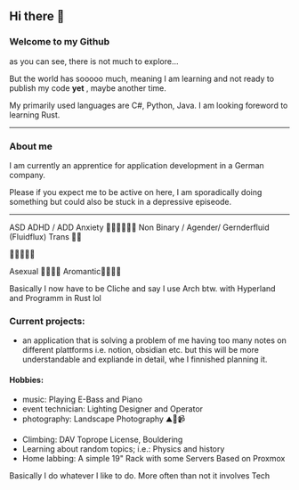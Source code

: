 ## Hi there 👋

### Welcome to my Github

as you can see, there is not much to explore...

But the world has sooooo much, meaning I am learning and not ready to publish my code **yet** , maybe another time.

My primarily used languages are C#, Python, Java. 
I am looking foreword to learning Rust.

---

### About me

I am currently an apprentice for application development in a German company.

Please if you expect me to be active on here, I am sporadically doing something but could also be stuck in
a depressive episeode.


--- 
ASD 
ADHD / ADD 
Anxiety
🌈🏳️‍🌈🏳️‍⚧️🌅
Non Binary / Agender/ Gernderfluid (Fluidflux) 
Trans 🏳️‍⚧️

🧡💛🤍🩵💙

Asexual 🖤🩶🤍💜
Aromantic💚🤍🩶🖤

Basically I now have to be Cliche and say I use Arch btw. with Hyperland and Programm in Rust lol 

### Current projects:
- an application that is solving a problem of me having too many notes on different plattforms i.e. notion, obsidian etc.
   but this will be more understandable and expliande in detail, whe I finnished planning it.


#### Hobbies:
- music: Playing E-Bass and Piano
- event technician: Lighting Designer and Operator
- photography: Landscape Photography ⛰️📸📹
<!-- Go check out my insta :)-->
- Climbing: DAV Toprope License, Bouldering
- Learning about random topics; i.e.: Physics and history
- Home labbing: A simple 19" Rack with some Servers Based on Proxmox
<!-- Some pictures-->
Basically I do whatever I like to do. More often than not it involves Tech 



<!--
**drachenfliger13/drachenfliger13** is a ✨ _special_ ✨ repository because its `README.md` (this file) appears on your GitHub profile.

Here are some ideas to get you started:

- 🔭 I’m currently working on ...
- 🌱 I’m currently learning ...
- 👯 I’m looking to collaborate on ...
- 🤔 I’m looking for help with ...
- 💬 Ask me about ...
- 📫 How to reach me: ...
- 😄 Pronouns: ...
- ⚡ Fun fact: ...
-->
